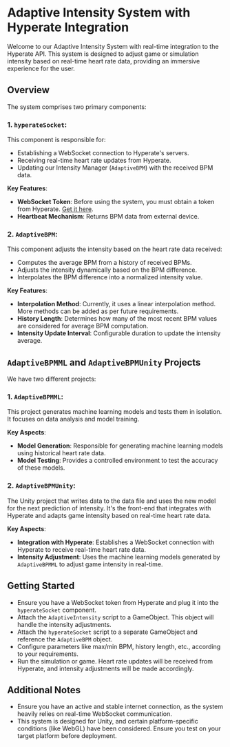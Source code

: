 # Adaptive Intensity System with Hyperate Integration

Welcome to our Adaptive Intensity System with real-time integration to the Hyperate API. This system is designed to adjust game or simulation intensity based on real-time heart rate data, providing an immersive experience for the user.

## Overview
The system comprises two primary components:

### 1. `hyperateSocket`:
This component is responsible for:
- Establishing a WebSocket connection to Hyperate's servers.
- Receiving real-time heart rate updates from Hyperate.
- Updating our Intensity Manager (`AdaptiveBPM`) with the received BPM data.

**Key Features**:
- **WebSocket Token**: Before using the system, you must obtain a token from Hyperate. [Get it here](https://www.hyperate.io/api).
- **Heartbeat Mechanism**: Returns BPM data from external device.

### 2. `AdaptiveBPM`:
This component adjusts the intensity based on the heart rate data received:
- Computes the average BPM from a history of received BPMs.
- Adjusts the intensity dynamically based on the BPM difference.
- Interpolates the BPM difference into a normalized intensity value.

**Key Features**:
- **Interpolation Method**: Currently, it uses a linear interpolation method. More methods can be added as per future requirements.
- **History Length**: Determines how many of the most recent BPM values are considered for average BPM computation.
- **Intensity Update Interval**: Configurable duration to update the intensity average.

## `AdaptiveBPMML` and `AdaptiveBPMUnity` Projects
We have two different projects:

### 1. `AdaptiveBPMML`:
This project generates machine learning models and tests them in isolation. It focuses on data analysis and model training.

**Key Aspects**:
- **Model Generation**: Responsible for generating machine learning models using historical heart rate data.
- **Model Testing**: Provides a controlled environment to test the accuracy of these models.

### 2. `AdaptiveBPMUnity`:
The Unity project that writes data to the data file and uses the new model for the next prediction of intensity. It's the front-end that integrates with Hyperate and adapts game intensity based on real-time heart rate data.

**Key Aspects**:
- **Integration with Hyperate**: Establishes a WebSocket connection with Hyperate to receive real-time heart rate data.
- **Intensity Adjustment**: Uses the machine learning models generated by `AdaptiveBPMML` to adjust game intensity in real-time.

## Getting Started
- Ensure you have a WebSocket token from Hyperate and plug it into the `hyperateSocket` component.
- Attach the `AdaptiveIntensity` script to a GameObject. This object will handle the intensity adjustments.
- Attach the `hyperateSocket` script to a separate GameObject and reference the `AdaptiveBPM` object.
- Configure parameters like max/min BPM, history length, etc., according to your requirements.
- Run the simulation or game. Heart rate updates will be received from Hyperate, and intensity adjustments will be made accordingly.

## Additional Notes
- Ensure you have an active and stable internet connection, as the system heavily relies on real-time WebSocket communication.
- This system is designed for Unity, and certain platform-specific conditions (like WebGL) have been considered. Ensure you test on your target platform before deployment.

